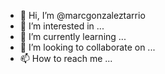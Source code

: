 - 👋 Hi, I’m @marcgonzaleztarrio
- 👀 I’m interested in ...
- 🌱 I’m currently learning ...
- 💞️ I’m looking to collaborate on ...
- 📫 How to reach me ...

<!---
marcgonzaleztarrio/marcgonzaleztarrio is a ✨ special ✨ repository because its `README.md` (this file) appears on your GitHub profile.
You can click the Preview link to take a look at your changes.
--->
